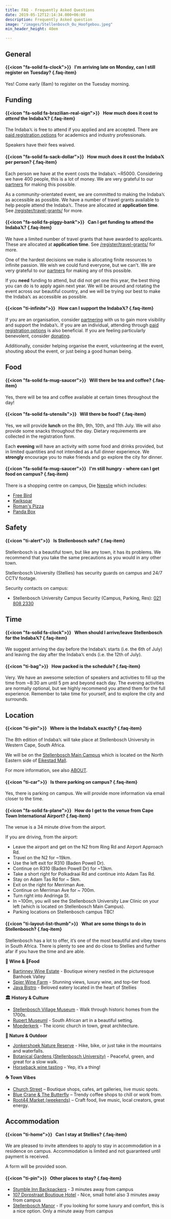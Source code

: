 ```yaml
---
title: FAQ - Frequently Asked Questions
date: 2019-05-12T12:14:34.000+06:00
description: Frequently Asked question
image: "/images/Stellenbosch_Ou_Hoofgebou.jpeg"
min_header_height: 40em

---
```


## General

#### {{<icon "fa-solid fa-clock">}} &nbsp; **I'm arriving late on Monday, can I still register on Tuesday?** {.faq-item}

Yes! Come early (8am) to register on the Tuesday morning.

<!-- 
#### {{<icon "ti-home">}} &nbsp; **I have a travel grant or have booked accommodation through the IndabaX to stay at Wits, where is it?** {.faq-item}

The accommodation is at [Fuller Hall](https://stayandconnect.uct.ac.za/album/fuller-hall), which is a 5 minute walk from the venue.

Directions can be found [here](https://goo.gl/maps/muCMEK64Sbo165Kn9).

Check-in is 24/7. Please bring your IndabaX name badge, ID or passport to check-in. -->

## Funding

#### {{<icon "fa-solid fa-brazilian-real-sign">}} &nbsp; **How much does it cost to _attend_ the Indaba𝕏?** {.faq-item}

The Indaba𝕏 is free to attend if you applied and are accepted. There are [paid registration options](/register) for academics and industry professionals.

Speakers have their fees waived.

#### {{<icon "fa-solid fa-sack-dollar">}} &nbsp; **How much does it cost the Indaba𝕏 per person?** {.faq-item}

Each person we have at the event costs the Indaba𝕏 ~R5000. Considering we have 400 people, this is a lot of money. We are very grateful to our [partners](/partners) for making this possible.

As a community-orientated event, we are committed to making the Indaba𝕏 as accessible as possible. We have a number of travel grants available to help people attend the Indaba𝕏. These are allocated at **application time**. See [/register/travel-grants/](/register/travel-grants/) for more.

#### {{<icon "fa-solid fa-piggy-bank">}} &nbsp; **Can I get funding to attend the Indaba𝕏?** {.faq-item}

We have a limited number of travel grants that have awarded to applicants. These are allocated at **application time**. See [/register/travel-grants/](/register/travel-grants/) for more.

One of the hardest decisions we make is allocating finite resources to infinite passion. We wish we could fund everyone, but we can't. We are very grateful to our [partners](/partners) for making any of this possible.

If you **need** funding to attend, but did not get one this year, the best thing you can do is to apply again next year. We will be around and rotating the event across our beautiful country, and we will be trying our best to make the Indaba𝕏 as accessible as possible.

#### {{<icon "ti-infinite">}} &nbsp; **How can I support the Indaba𝕏?** {.faq-item}

If you are an organisation, consider [partnering](https://www.canva.com/design/DAGhOjWp5g8/UWA9vZ4-8PWMpwWFlBD6Iw/view?utm_content=DAGhOjWp5g8&utm_campaign=designshare&utm_medium=link2&utm_source=uniquelinks&utlId=h5896a6be6f) with us to gain more visibility and support the Indaba𝕏. If you are an individual, attending through [paid registration options](/register) is also beneficial. If you are feeling particularly benevolent, consider [donating](https://www.payfast.co.za/donate/go/deeplearningindabaxsouthafricanpc).

Additionally, consider helping organise the event, volunteering at the event, shouting about the event, or just being a good human being.

## Food

#### {{<icon "fa-solid fa-mug-saucer">}} &nbsp; **Will there be tea and coffee?** {.faq-item}

Yes, there will be tea and coffee available at certain times throughout the day!

#### {{<icon "fa-solid fa-utensils">}} &nbsp; **Will there be food?** {.faq-item}

Yes, we will provide **lunch** on the 8th, 9th, 10th, and 11th July. We will also provide some snacks throughout the day. Dietary requirements are collected in the registration form.

<!-- If you have an "Accommodation" travel grant (you will know this explicitly), we provide breakfast for you on the 12th, 13th, 14th, and 15th of July. -->

Each **evening** will have an activity with some food and drinks provided, but in limited quantities and not intended as a full dinner experience. We **strongly** encourage you to make friends and go explore the city for dinner.

#### {{<icon "fa-solid fa-mug-saucer">}} &nbsp; **I'm still hungry - where can I get food on campus?** {.faq-item}
There is a shopping centre on campus, Die [Neeslie](https://neelsiesa.co.za/) which includes:
* [Free Bird](https://freebird.co.za/)
* [Kwikspar](http://www.spar.co.za)
* [Roman's Pizza](http://www.romanspizza.co.za)
* [Panda Box](https://pandaboxtakeaway.co.za/menu/)

## Safety

#### {{<icon "ti-alert">}} &nbsp; **Is Stellenbosch safe?** {.faq-item}

Stellenbosch is a beautiful town, but like any town, it has its problems. We recommend that you take the same precautions as you would in any other town.

Stellenbosch University (Stellies) has security guards on campus and 24/7 CCTV footage.

Security contacts on campus:
* Stellenbosch University Campus Security (Campus, Parking, Res): [021 808 2330](tel:0218082330)

## Time

#### {{<icon "fa-solid fa-clock">}} &nbsp; **When should I arrive/leave Stellenbosch for the Indaba𝕏?** {.faq-item}

We suggest arriving the day before the Indaba𝕏 starts (i.e. the 6th of July) and leaving the day after the Indaba𝕏 ends (i.e. the 12th of July).

#### {{<icon "ti-bag">}} &nbsp; **How packed is the schedule?** {.faq-item}

Very. We have an awesome selection of speakers and activities to fill up the time from ~8:30 am until 5 pm and beyond each day. The evening activities are normally optional, but we highly recommend you attend them for the full experience. Remember to take time for yourself, and to explore the city and surrounds.

<!--See more on the [schedule](/schedule) page (updated over time).-->

## Location

#### {{<icon "ti-pin">}} &nbsp; **Where is the Indaba𝕏 exactly?** {.faq-item}

The 8th edition of Indaba𝕏 will take place at Stellenbosch University in Western Cape, South Africa.

We will be on the [Stellenbosch Main Campus](https://maps.app.goo.gl/dHwn1J2jnVbfvbNF8) which is located on the North Eastern side of [Eikestad Mall](https://maps.app.goo.gl/ApNsvqAntE8GnsqE7).

<!--Wits provides a mobile app with information about campus and additional maps. The app is available for both [Android](https://play.google.com/store/apps/details?id=ac.za.wits.mobile.apps&hl=en&gl=US) and [iOS](https://apps.apple.com/in/app/wits-mobile/id1638185219) devices. -->

For more information, see also [ABOUT](/about).

#### {{<icon "ti-car">}} &nbsp; **Is there parking on campus?** {.faq-item}

Yes, there is parking on campus. We will provide more information via email closer to the time.

#### {{<icon "fa-solid fa-plane">}} &nbsp; **How do I get to the venue from Cape Town International Airport?** {.faq-item}

The venue is a 34 minute drive from the airport. 

If you are driving, from the airport:
* Leave the airport and get on the N2 from Ring Rd and Airport Approach Rd.
* Travel on the N2 for ~19km.
* Use the left exit for R310 (Baden Powell Dr).
* Continue on R310 (Baden Powell Dr) for ~13km.
* Take a short right for Polkadraai Rd and continue into Adam Tas Rd.
* Stay on Adam Tas Rd for ~ 5km. 
* Exit on the right for Merriman Ave.
* Continue on Merriman Ave for ~ 700m.
* Turn right into Andringa St.
* In ~100m, you will see the Stellenbosch University Law Clinic on your left (which is located on Stellenbosch Main Campus).
* Parking locations on Stellenbosch campus TBC!


#### {{<icon "ti-layout-list-thumb">}} &nbsp; **What are some things to do in Stellenbosch?** {.faq-item}

Stellenbosch has a lot to offer, it’s one of the most beautiful and vibey towns in South Africa. There is plenty to see and do close to Stellies and further afar if you have the time and are able.

**🍇 Wine & 🥙Food**
* [Bartinney Wine Estate](https://www.bartinney.co.za/) - Boutique winery nestled in the picturesque Banhoek Valley
* [Spier Wine Farm](https://www.spier.co.za/) - Stunning views, luxury wine, and top-tier food.
* [Java Bistro](https://www.javabistro.net/) - Beloved eatery located in the heart of Stellies


**🏛️ History & Culture**
* [Stellenbosch Village Museum](https://stelmus.co.za/village-museum/) - Walk through historic homes from the 1700s.
* [Rupert Museuml](https://rupertmuseum.org/) - South African art in a beautiful setting.
* [Moederkerk](https://moederkerk.co.za/) - The iconic church in town, great architecture.

**🥾 Nature & Outdoor**
* [Jonkershoek Nature Reserve](https://www.capenature.co.za/reserves/jonkershoek-nature-reserve/?utm_source=googlemybusiness) - Hike, bike, or just take in the mountains and waterfalls.
* [Botanical Gardens (Stellenbosch University)](https://www.sun.ac.za/english/entities/botanical-garden) - Peaceful, green, and great for a slow walk.
* [Horseback wine tasting](https://horseridingcapetown.com/franschhoek-outrides/) - Yep, it’s a thing!

**☕ Town Vibes**
* [Church Street](https://g.co/kgs/d6dio8Y) – Boutique shops, cafes, art galleries, live music spots.
* [Blue Crane & The Butterfly](https://meraki-living.co.za/) – Trendy coffee shops to chill or work from.
* [Root44 Market (weekends)](hhttps://root44.co.za/) – Craft food, live music, local creators, great energy.

## Accommodation

#### {{<icon "ti-home">}} &nbsp; **Can I stay at Stellies?** {.faq-item}

We are pleased to invite attendees to apply to stay in accommodation in a residence on campus. Accommodation is limited and not guaranteed until payment is received.

A form will be provided soon.

#### {{<icon "ti-pin">}} &nbsp; **Other places to stay?** {.faq-item}

* [Stumble Inn Backpackers](https://www.agoda.com/en-za/stumble-inn-backpackers-lodge/hotel/stellenbosch-za.html) - 3 minutes away from campus
* [107 Dorpstraat Boutique Hotel](https://maps.app.goo.gl/tCXq4Gd29gqaCND87) - Nice, small hotel also 3 minutes away from campus
* [Stellenbosch Manor](https://maps.app.goo.gl/5gfFgGx5DssewFA28) - If you looking for some luxury and comfort, this is a nice option. Only a minute away from campus